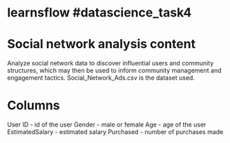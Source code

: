 # learnsflow #datascience_task4

# Social network analysis content
Analyze social network data to discover influential users and community structures, which may then be used to inform community management and engagement tactics.
Social_Network_Ads.csv is the dataset used.

# Columns
User ID - id of the user
Gender - male or female 
Age - age of the user
EstimatedSalary - estimated salary
Purchased - number of purchases made

